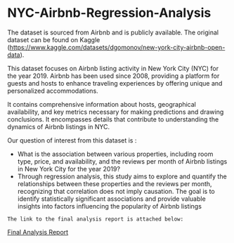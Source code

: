 # NYC-Airbnb-Regression-Analysis

The dataset is sourced from Airbnb and is publicly available. The original dataset can be found on Kaggle (https://www.kaggle.com/datasets/dgomonov/new-york-city-airbnb-open-data).


This dataset focuses on Airbnb listing activity in New York City (NYC) for the year 2019. Airbnb has been used since 2008, providing a platform for guests and hosts to enhance traveling experiences by offering unique and personalized accommodations.


It contains comprehensive information about hosts, geographical availability, and key metrics necessary for making predictions and drawing conclusions. It encompasses details that contribute to understanding the dynamics of Airbnb listings in NYC.


Our question of interest from this dataset is : 
- What is the association between various properties, including room type, price, and availability, and the reviews per month of Airbnb listings in New York City for the year 2019?
- Through regression analysis, this study aims to explore and quantify the relationships between these properties and the reviews per month, recognizing that correlation does not imply causation. The goal is to identify statistically significant associations and provide valuable insights into factors influencing the popularity of Airbnb listings

```
The link to the final analysis report is attached below:
```

 [Final Analysis Report](https://github.com/kashish1928/NYC-Airbnb-Regression-Analysis/blob/main/STAT306_Final_Project_Report.pdf)
